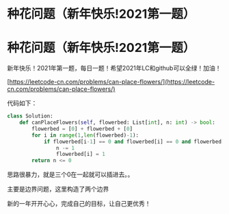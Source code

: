# 种花问题（新年快乐!2021第一题）



# 种花问题（新年快乐!2021第一题）

新年快乐！2021年第一题，每日一题！希望2021年LC和github可以全绿！加油！

[https://leetcode-cn.com/problems/can-place-flowers/](https://leetcode-cn.com/problems/can-place-flowers/)

代码如下：

 

```python
class Solution:
    def canPlaceFlowers(self, flowerbed: List[int], n: int) -> bool:
        flowerbed = [0] + flowerbed + [0]
        for i in range(1,len(flowerbed)-1):
            if flowerbed[i-1] == 0 and flowerbed[i] == 0 and flowerbed[i+1] == 0:
                n -= 1
                flowerbed[i] = 1
        return n <= 0
```

思路很暴力，就是三个0在一起就可以插进去。。

主要是边界问题，这里构造了两个边界

新的一年开开心心，完成自己的目标，让自己更优秀！
